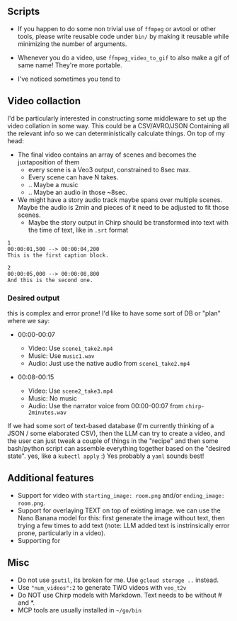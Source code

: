 
## Scripts

* If you happen to do some non trivial use of `ffmpeg` or avtool or other tools, please write reusable code under `bin/`
  by making it reusable while minimizing the number of arguments.

* Whenever you do a video, use `ffmpeg_video_to_gif` to also make a gif of same name! They're more portable.
* I've noticed sometimes you tend to


## Video collaction

I'd be particularly interested in constructing some middleware to set up the video collation in some way.
This could be a CSV/AVRO/JSON Containing all the relevant info so we can deterministically calculate things.
On top of my head:
* The final video contains an array of scenes and becomes the juxtaposition of them
  * every scene is a Veo3 output, constrained to 8sec max.
  * Every scene can have N takes.
  * .. Maybe a music
  * .. Maybe an audio in those ~8sec.
* We might have a story audio track maybe spans over multiple scenes. Maybe the audio is 2min and pieces of it need to be adjusted to fit those scenes.
    * Maybe the story output in Chirp should be transformed into text with the time of text, like in `.srt` format

```
1
00:00:01,500 --> 00:00:04,200
This is the first caption block.

2
00:00:05,000 --> 00:00:08,800
And this is the second one.
```

### Desired output

this is complex and error prone! I'd like to have some sort of DB or "plan" where we say:

* 00:00-00:07
  * Video: Use `scene1_take2.mp4`
  * Music: Use `music1.wav`
  * Audio: Just use the native audio from `scene1_take2.mp4`

* 00:08-00:15
  * Video: Use `scene2_take3.mp4`
  * Music: No music
  * Audio: Use the narrator voice from 00:00-00:07 from `chirp-2minutes.wav`

If we had some sort of text-based database (I'm currently thinking of a JSON / some elaborated CSV), then the LLM
can try to create a video, and the user can just tweak a couple of things in the "recipe" and then some bash/python script
can assemble everything together based on the "desired state". yes, like a `kubectl apply` :)
Yes probably a `yaml` sounds best!

## Additional features

* Support for video with `starting_image: room.png` and/or `ending_image: room.png`.
* Support for overlaying TEXT on top of existing image. we can use the Nano Banana model for this: first generate the image without text, then trying a few times to add text (note: LLM added text is instrinsically error prone, particularly in a video).
* Supporting for

## Misc

* Do not use `gsutil`, its broken for me. Use `gcloud storage ..` instead.
* Use `"num_videos":2` to generate TWO videos with `veo_t2v`
* Do NOT use Chirp models with Markdown. Text needs to be without # and *.
* MCP tools are usually installed in `~/go/bin`
